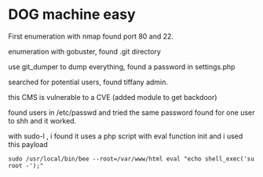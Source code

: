 # DOG machine easy

First enumeration with nmap found port 80 and 22.


enumeration with gobuster, found .git directory 

use git_dumper to dump everything, found a password in settings.php

searched for potential users, found tiffany admin.

this CMS is vulnerable to a CVE (added module to get backdoor)

found users in /etc/passwd and tried the same password found for one user to shh and it worked.

with sudo-l , i found it uses a php script with eval function init and i used this payload


```
sudo /usr/local/bin/bee --root=/var/www/html eval "echo shell_exec('su root -');"
```